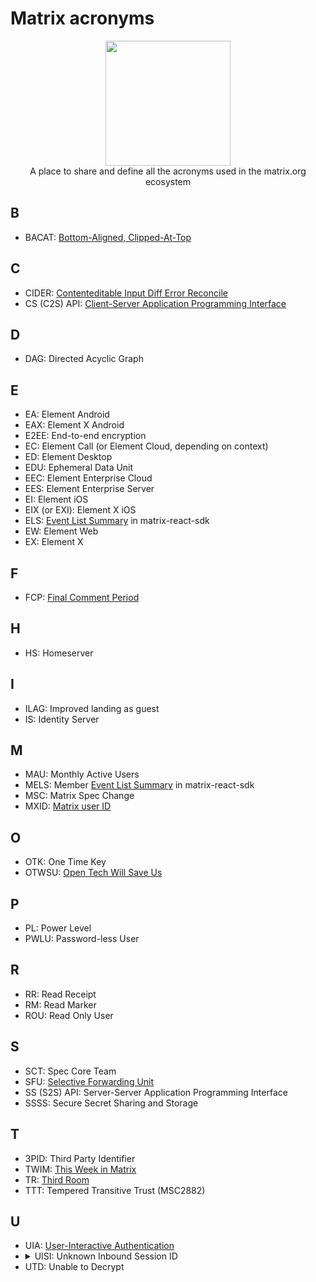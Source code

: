 # Matrix acronyms

<p align="center">
  <img src="https://matrix.org/images/matrix-logo.svg" width="200" />
  <br/>
  A place to share and define all the acronyms used in the matrix.org ecosystem
</p> 

## B

- BACAT: [Bottom-Aligned, Clipped-At-Top](https://github.com/matrix-org/matrix-react-sdk/blob/develop/docs/scrolling.md)

## C

- CIDER: [Contenteditable Input Diff Error Reconcile](https://github.com/matrix-org/matrix-react-sdk/blob/develop/docs/ciderEditor.md)
- CS (C2S) API: [Client-Server Application Programming Interface](https://matrix.org/docs/spec/client_server/latest)

## D

- DAG: Directed Acyclic Graph

## E

- EA: Element Android
- EAX: Element X Android
- E2EE: End-to-end encryption
- EC: Element Call (or Element Cloud, depending on context)
- ED: Element Desktop
- EDU: Ephemeral Data Unit
- EEC: Element Enterprise Cloud
- EES: Element Enterprise Server
- EI: Element iOS
- EIX (or EXI): Element X iOS
- ELS: [Event List Summary](https://github.com/matrix-org/matrix-react-sdk/blob/develop/src/components/views/elements/EventListSummary.tsx) in matrix-react-sdk
- EW: Element Web
- EX: Element X

## F

- FCP: [Final Comment Period](https://matrix.org/docs/DemystifyingMSCs.pdf)

## H

- HS: Homeserver

## I

- ILAG: Improved landing as guest
- IS: Identity Server

## M

- MAU: Monthly Active Users
- MELS: Member [Event List Summary](https://github.com/matrix-org/matrix-react-sdk/blob/develop/src/components/views/elements/EventListSummary.tsx) in matrix-react-sdk
- MSC: Matrix Spec Change
- MXID: [Matrix user ID](https://spec.matrix.org/v1.4/appendices/#user-identifiers)

## O

- OTK: One Time Key
- OTWSU: [Open Tech Will Save Us](https://matrix.org/open-tech-will-save-us/)

## P

- PL: Power Level
- PWLU: Password-less User

## R

- RR: Read Receipt
- RM: Read Marker
- ROU: Read Only User

## S

- SCT: Spec Core Team
- SFU: [Selective Forwarding Unit](https://webrtcglossary.com/sfu/)
- SS (S2S) API: Server-Server Application Programming Interface
- SSSS: Secure Secret Sharing and Storage

## T

- 3PID: Third Party Identifier
- TWIM: [This Week in Matrix](https://matrix.org/blog/category/this-week-in-matrix)
- TR: [Third Room](https://thirdroom.io/)
- TTT: Tempered Transitive Trust (MSC2882)

## U

- UIA: [User-Interactive Authentication](https://spec.matrix.org/v1.2/client-server-api/#user-interactive-authentication-api)
- <details><summary>UISI: Unknown Inbound Session ID</summary> Old name to refer to `UTD`</details>
- UTD: Unable to Decrypt
